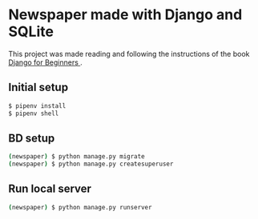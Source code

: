 # Newspaper made with Django and SQLite

This project was made reading and following the instructions of the book
[Django for Beginners ](https://djangoforbeginners.com/).

## Initial setup

```bash
$ pipenv install
$ pipenv shell
```

## BD setup

```bash
(newspaper) $ python manage.py migrate
(newspaper) $ python manage.py createsuperuser
```

## Run local server

```bash
(newspaper) $ python manage.py runserver
```
